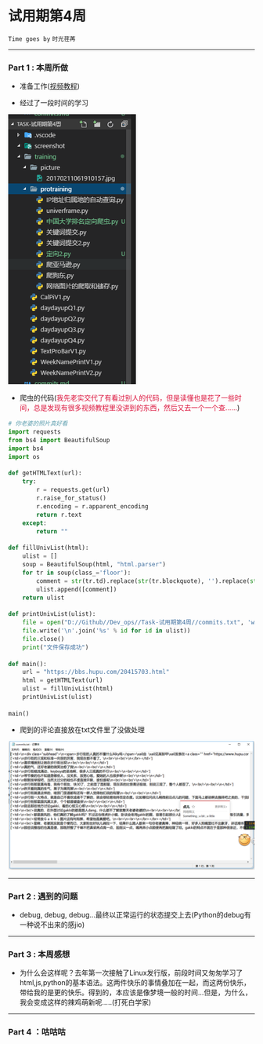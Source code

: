 # 试用期第4周

`Time goes by` `时光荏苒`

---

### Part 1 : 本周所做

- 准备工作([视频教程](https://www.icourse163.org/learn/BIT-1001870001?tid=1002781006#/learn/content))

- 经过了一段时间的学习

![学习过程](https://github.com/Mark-ThinkPad/Dev_ops/blob/master/Task-%E8%AF%95%E7%94%A8%E6%9C%9F%E7%AC%AC4%E5%91%A8/screenshot/0.png)

- 爬虫的代码(<font color="dc143c">我先老实交代了有看过别人的代码，但是读懂也是花了一些时间，总是发现有很多视频教程里没讲到的东西，然后又去一个一个查......</font>)

```python
# 你老婆的照片真好看
import requests
from bs4 import BeautifulSoup
import bs4
import os
     
def getHTMLText(url):
    try:
        r = requests.get(url)
        r.raise_for_status()
        r.encoding = r.apparent_encoding
        return r.text
    except:
        return ""
     
def fillUnivList(html):
    ulist = []
    soup = BeautifulSoup(html, "html.parser")
    for tr in soup(class_='floor'):
        comment = str(tr.td).replace(str(tr.blockquote), '').replace(str(tr.small), '')
        ulist.append([comment])
    return ulist
     
def printUnivList(ulist):
    file = open("D://Github//Dev_ops//Task-试用期第4周//commits.txt", 'w+')
    file.write('\n'.join('%s' % id for id in ulist))
    file.close()
    print("文件保存成功")
         
def main():
    url = "https://bbs.hupu.com/20415703.html"
    html = getHTMLText(url)
    ulist = fillUnivList(html)
    printUnivList(ulist)

main()
```

- 爬到的评论直接放在txt文件里了没做处理

![心情复杂](https://github.com/Mark-ThinkPad/Dev_ops/blob/master/Task-%E8%AF%95%E7%94%A8%E6%9C%9F%E7%AC%AC4%E5%91%A8/screenshot/1.png)

---

### Part 2 : 遇到的问题

- debug, debug, debug...最终以正常运行的状态提交上去(Python的debug有一种说不出来的感jio)

---

### Part 3 : 本周感想

- 为什么会这样呢？去年第一次接触了Linux发行版，前段时间又匆匆学习了html,js,python的基本语法。这两件快乐的事情叠加在一起，而这两份快乐，带给我的是更的快乐。得到的，本应该是像梦境一般的时间...但是，为什么，我会变成这样的辣鸡萌新呢.....(打死白学家)

---

### Part 4 ：咕咕咕

